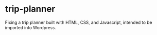 # trip-planner
Fixing a trip planner built with HTML, CSS, and Javascript, intended to be imported into Wordpress.
